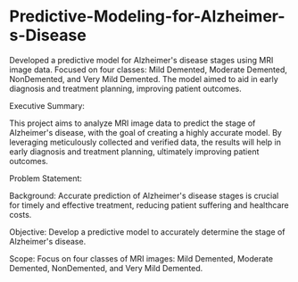 # Predictive-Modeling-for-Alzheimer-s-Disease
Developed a predictive model for Alzheimer's disease stages using MRI image data. Focused on four classes: Mild Demented, Moderate Demented, NonDemented, and Very Mild Demented. The model aimed to aid in early diagnosis and treatment planning, improving patient outcomes.

Executive Summary:

This project aims to analyze MRI image data to predict the stage of Alzheimer's disease, with the
goal of creating a highly accurate model. By leveraging meticulously collected and verified data,
the results will help in early diagnosis and treatment planning, ultimately improving patient
outcomes.

Problem Statement:


Background: Accurate prediction of Alzheimer's disease stages is crucial for timely and
effective treatment, reducing patient suffering and healthcare costs.

Objective: Develop a predictive model to accurately determine the stage of Alzheimer's disease.

Scope: Focus on four classes of MRI images: Mild Demented, Moderate Demented, NonDemented, and Very Mild Demented.
